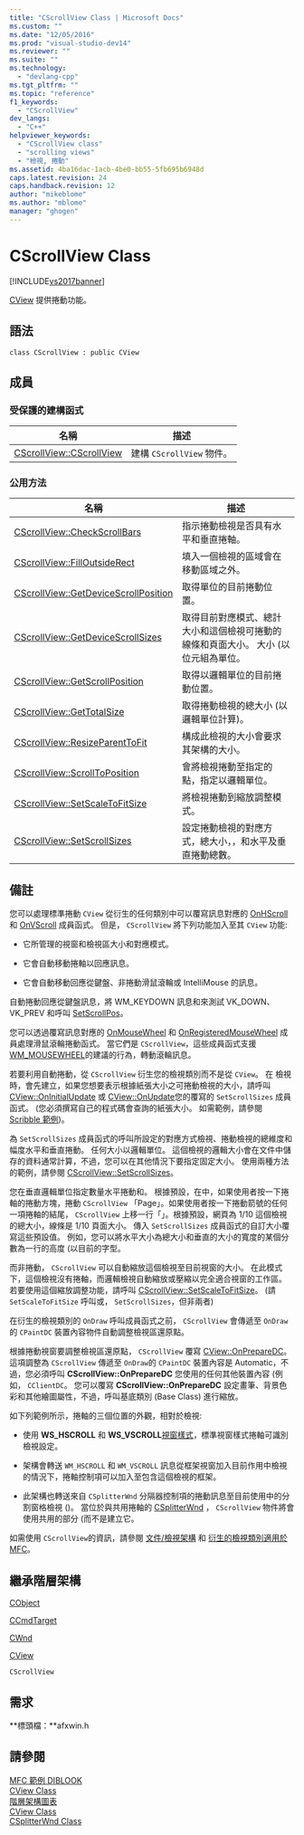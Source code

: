 ```yaml
---
title: "CScrollView Class | Microsoft Docs"
ms.custom: ""
ms.date: "12/05/2016"
ms.prod: "visual-studio-dev14"
ms.reviewer: ""
ms.suite: ""
ms.technology: 
  - "devlang-cpp"
ms.tgt_pltfrm: ""
ms.topic: "reference"
f1_keywords: 
  - "CScrollView"
dev_langs: 
  - "C++"
helpviewer_keywords: 
  - "CScrollView class"
  - "scrolling views"
  - "檢視, 捲動"
ms.assetid: 4ba16dac-1acb-4be0-bb55-5fb695b6948d
caps.latest.revision: 24
caps.handback.revision: 12
author: "mikeblome"
ms.author: "mblome"
manager: "ghogen"
---
```

# CScrollView Class
[!INCLUDE[vs2017banner](../../assembler/inline/includes/vs2017banner.md)]

[CView](../../mfc/reference/cview-class.md) 提供捲動功能。  
  
## 語法  
  
```  
class CScrollView : public CView  
```  
  
## 成員  
  
### 受保護的建構函式  
  
|名稱|描述|  
|--------|--------|  
|[CScrollView::CScrollView](../Topic/CScrollView::CScrollView.md)|建構 `CScrollView` 物件。|  
  
### 公用方法  
  
|名稱|描述|  
|--------|--------|  
|[CScrollView::CheckScrollBars](../Topic/CScrollView::CheckScrollBars.md)|指示捲動檢視是否具有水平和垂直捲軸。|  
|[CScrollView::FillOutsideRect](../Topic/CScrollView::FillOutsideRect.md)|填入一個檢視的區域會在移動區域之外。|  
|[CScrollView::GetDeviceScrollPosition](../Topic/CScrollView::GetDeviceScrollPosition.md)|取得單位的目前捲動位置。|  
|[CScrollView::GetDeviceScrollSizes](../Topic/CScrollView::GetDeviceScrollSizes.md)|取得目前對應模式、總計大小和這個檢視可捲動的線條和頁面大小。  大小 \(以位元組為單位。|  
|[CScrollView::GetScrollPosition](../Topic/CScrollView::GetScrollPosition.md)|取得以邏輯單位的目前捲動位置。|  
|[CScrollView::GetTotalSize](../Topic/CScrollView::GetTotalSize.md)|取得捲動檢視的總大小 \(以邏輯單位計算\)。|  
|[CScrollView::ResizeParentToFit](../Topic/CScrollView::ResizeParentToFit.md)|構成此檢視的大小會要求其架構的大小。|  
|[CScrollView::ScrollToPosition](../Topic/CScrollView::ScrollToPosition.md)|會將檢視捲動至指定的點，指定以邏輯單位。|  
|[CScrollView::SetScaleToFitSize](../Topic/CScrollView::SetScaleToFitSize.md)|將檢視捲動到縮放調整模式。|  
|[CScrollView::SetScrollSizes](../Topic/CScrollView::SetScrollSizes.md)|設定捲動檢視的對應方式，總大小，，和水平及垂直捲動總數。|  
  
## 備註  
 您可以處理標準捲動 `CView` 從衍生的任何類別中可以覆寫訊息對應的 [OnHScroll](../Topic/CWnd::OnHScroll.md) 和 [OnVScroll](../Topic/CWnd::OnVScroll.md) 成員函式。  但是， `CScrollView` 將下列功能加入至其 `CView` 功能:  
  
-   它所管理的視窗和檢視區大小和對應模式。  
  
-   它會自動移動捲軸以回應訊息。  
  
-   它會自動移動回應從鍵盤、非捲動滑鼠滾輪或 IntelliMouse 的訊息。  
  
 自動捲動回應從鍵盤訊息，將 WM\_KEYDOWN 訊息和來測試 VK\_DOWN、VK\_PREV 和呼叫 [SetScrollPos](http://msdn.microsoft.com/library/windows/desktop/bb787597)。  
  
 您可以透過覆寫訊息對應的 [OnMouseWheel](../Topic/CWnd::OnMouseWheel.md) 和 [OnRegisteredMouseWheel](../Topic/CWnd::OnRegisteredMouseWheel.md) 成員處理滑鼠滾輪捲動函式。  當它們是 `CScrollView`，這些成員函式支援 [WM\_MOUSEWHEEL](http://msdn.microsoft.com/library/windows/desktop/ms645617)的建議的行為，轉動滾輪訊息。  
  
 若要利用自動捲動，從 `CScrollView` 衍生您的檢視類別而不是從 `CView`。  在  檢視時，會先建立，如果您想要表示根據紙張大小之可捲動檢視的大小，請呼叫 [CView::OnInitialUpdate](../Topic/CView::OnInitialUpdate.md) 或 [CView::OnUpdate](../Topic/CView::OnUpdate.md)您的覆寫的 `SetScrollSizes` 成員函式。  \(您必須撰寫自己的程式碼會查詢的紙張大小。  如需範例，請參閱 [Scribble 範例](../../top/visual-cpp-samples.md)\)。  
  
 為 `SetScrollSizes` 成員函式的呼叫所設定的對應方式檢視、捲動檢視的總維度和幅度水平和垂直捲動。  任何大小以邏輯單位。  這個檢視的邏輯大小會在文件中儲存的資料通常計算，不過，您可以在其他情況下要指定固定大小。  使用兩種方法的範例，請參閱 [CScrollView::SetScrollSizes](../Topic/CScrollView::SetScrollSizes.md)。  
  
 您在垂直邏輯單位指定數量水平捲動和。  根據預設，在中，如果使用者按一下捲軸的捲動方塊，捲動 `CScrollView` 「Page」。如果使用者按一下捲動箭號的任何一項捲軸的結尾， `CScrollView` 上移一行「」。根據預設，網頁為 1\/10 這個檢視的總大小，線條是 1\/10 頁面大小。  傳入 `SetScrollSizes` 成員函式的自訂大小覆寫這些預設值。  例如，您可以將水平大小為總大小和垂直的大小的寬度的某個分數為一行的高度 \(以目前的字型。  
  
 而非捲動， `CScrollView` 可以自動縮放這個檢視至目前視窗的大小。  在此模式下，這個檢視沒有捲軸，而邏輯檢視自動縮放或壓縮以完全適合視窗的工作區。  若要使用這個縮放調整功能，請呼叫 [CScrollView::SetScaleToFitSize](../Topic/CScrollView::SetScaleToFitSize.md)。  \(請 `SetScaleToFitSize` 呼叫或， `SetScrollSizes`，但非兩者\)  
  
 在衍生的檢視類別的 `OnDraw` 呼叫成員函式之前， `CScrollView` 會傳遞至 `OnDraw`的 `CPaintDC` 裝置內容物件自動調整檢視區還原點。  
  
 根據捲動視窗要調整檢視區還原點， `CScrollView` 覆寫 [CView::OnPrepareDC](../Topic/CView::OnPrepareDC.md)。  這項調整為 `CScrollView` 傳遞至 `OnDraw`的 `CPaintDC` 裝置內容是 Automatic，不過，您必須呼叫 **CScrollView::OnPrepareDC** 您使用的任何其他裝置內容 \(例如， `CClientDC`。  您可以覆寫 **CScrollView::OnPrepareDC** 設定畫筆、背景色彩和其他繪圖屬性，不過，呼叫基底類別 \(Base Class\) 進行縮放。  
  
 如下列範例所示，捲軸的三個位置的外觀，相對於檢視:  
  
-   使用 **WS\_HSCROLL** 和 **WS\_VSCROLL**[視窗樣式](../../mfc/reference/window-styles.md)，標準視窗樣式捲軸可識別檢視設定。  
  
-   架構會轉送 `WM_HSCROLL` 和 `WM_VSCROLL` 訊息從框架視窗加入目前作用中檢視的情況下，捲軸控制項可以加入至包含這個檢視的框架。  
  
-   此架構也轉送來自 `CSplitterWnd` 分隔器控制項的捲動訊息至目前使用中的分割窗格檢視 \(\)。  當位於與共用捲軸的 [CSplitterWnd](../../mfc/reference/csplitterwnd-class.md) ， `CScrollView` 物件將會使用共用的部分 \(而不是建立它。  
  
 如需使用 `CScrollView`的資訊，請參閱 [文件\/檢視架構](../../mfc/document-view-architecture.md) 和 [衍生的檢視類別適用於 MFC](../../mfc/derived-view-classes-available-in-mfc.md)。  
  
## 繼承階層架構  
 [CObject](../../mfc/reference/cobject-class.md)  
  
 [CCmdTarget](../../mfc/reference/ccmdtarget-class.md)  
  
 [CWnd](../../mfc/reference/cwnd-class.md)  
  
 [CView](../../mfc/reference/cview-class.md)  
  
 `CScrollView`  
  
## 需求  
 **標頭檔：**afxwin.h  
  
## 請參閱  
 [MFC 範例 DIBLOOK](../../top/visual-cpp-samples.md)   
 [CView Class](../../mfc/reference/cview-class.md)   
 [階層架構圖表](../../mfc/hierarchy-chart.md)   
 [CView Class](../../mfc/reference/cview-class.md)   
 [CSplitterWnd Class](../../mfc/reference/csplitterwnd-class.md)
